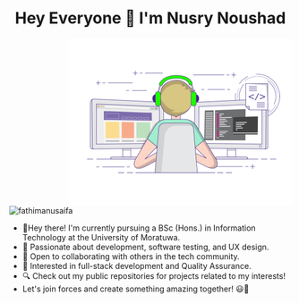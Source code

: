 <h1 align="center">Hey Everyone 👋 I'm Nusry Noushad</h1>



<img align="right" alt="Coding" width="400" src="https://raw.githubusercontent.com/devSouvik/devSouvik/master/gif3.gif">

<p align="left"> <img src="https://komarev.com/ghpvc/?username=fathimanusaifa&label=Profile%20views&color=0e75b6&style=flat" alt="fathimanusaifa" /> </p>


- 👋Hey there! I'm currently pursuing a BSc (Hons.) in Information Technology at the University of Moratuwa.
- 🚀 Passionate about development, software testing, and UX design.
- 🤝 Open to collaborating with others in the tech community.
- 🎯 Interested in full-stack development and Quality Assurance.
- 🔍 Check out my public repositories for projects related to my interests!
- Let's join forces and create something amazing together! 😃🚀



